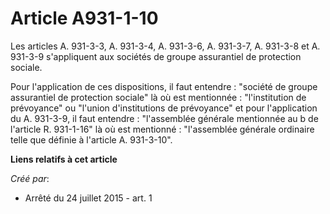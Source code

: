 # Article A931-1-10

Les articles A. 931-3-3, A. 931-3-4, A. 931-3-6, A. 931-3-7, A. 931-3-8 et A. 931-3-9 s'appliquent aux sociétés de groupe
assurantiel de protection sociale. 

Pour l'application de ces dispositions, il faut entendre : "société de groupe assurantiel de protection sociale" là où est
mentionnée : "l'institution de prévoyance" ou "l'union d'institutions de prévoyance" et pour l'application du A. 931-3-9, il
faut entendre : "l'assemblée générale mentionnée au b de l'article R. 931-1-16" là où est mentionné : "l'assemblée générale
ordinaire telle que définie à l'article A. 931-3-10".

**Liens relatifs à cet article**

_Créé par_:

  - Arrêté du 24 juillet 2015 - art. 1
